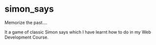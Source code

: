 # simon_says
Memorize the past....

It a game of classic Simon says which I have learnt how to do in my Web Development Course.
